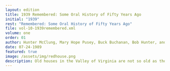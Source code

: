 ```yaml
---
layout: edition
title: 1939 Remembered: Some Oral History of Fifty Years Ago
initial: "1939"
rest: "Remembered: Some Oral History of Fifty Years Ago"
file: vol-10-1939remembered.xml
volume: one
order: 01
author: Hunter McClung, Mary Hope Pusey, Buck Buchanan, Bob Hunter, and Mary Frances Cummings
date: 07-24-1989
featured: true
image: /assets/img/redhouse.png
description: Old houses in the Valley of Virginia are not so old as those in Tidewater, but there are some of them of very great importance as keystones in history. Red House is one of these.
---
```

